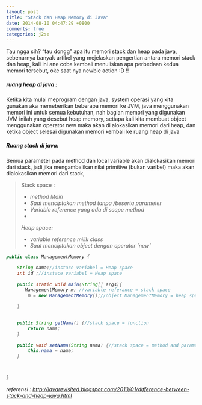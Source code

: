```yaml
---
layout: post
title: "Stack dan Heap Memory di Java"
date: 2014-08-10 04:47:29 +0800
comments: true
categories: j2se
---
```

Tau ngga sih?  “tau dongg” apa itu memori stack dan heap pada java, sebenarnya banyak artikel yang mejelaskan pengertian antara memori stack dan heap, kali ini ane coba kembali menuliskan apa perbedaan kedua memori tersebut, oke saat nya newbie action :D !!

<h5>ruang heap di java :</h5>
Ketika kita mulai meprogram dengan java, system operasi yang kita gunakan aka memeberikan beberapa memori ke JVM, java menggunakan memori ini untuk semua kebutuhan, nah bagian memori yang digunakan JVM inilah yang desebut heap memory, setiapa kali kita membuat object menggunakan operator new maka akan di alokasikan memori dari heap, dan ketika  object selesai digunakan memori kembali ke ruang heap di java

<h5>Ruang stack di java:</h5>
Semua parameter pada method dan local variable akan dialokasikan memori dari stack,  jadi jika mengambalikan nilai primitive (bukan varibel) maka akan dialokasikan memori dari stack,
<blockquote>
Stack space :
<ul>
<li><em>method Main</em></li>
<li><em>Saat menciptakan method tanpa /beserta parameter<em></li>
<li><em>Variable reference yang ada di scope method<em><li>
</ul>
Heap space:
<ul>
<li><em>variable reference milik class</em></li>
<li><em>Saat menciptakan object dengan operator `new` </em></li>
</ul>
</blockquote>

```java ManagemenMemory.java
public class ManagementMemory {

    String nama;//instace variabel = Heap space
    int id ;//instace variabel = Heap space
    
    public static void main(String[] args){
       ManagementMemory m; //variable referance = stack space
        m = new ManagementMemory();//object ManagementMemory = heap space 
        
    }


    public String getNama() {//stack space = function
        return nama;
    }

    public void setNama(String nama) {//stack space = method and parameter
        this.nama = nama;
    }



}
```
referensi :
http://javarevisited.blogspot.com/2013/01/difference-between-stack-and-heap-java.html


